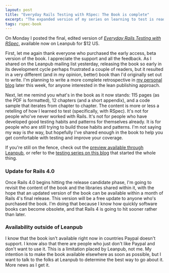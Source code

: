 ```yaml
---
layout: post
title: "Everyday Rails Testing with RSpec: The Book is complete"
excerpt: "The expanded version of my series on learning to test is ready for non-early adopters. Here's more information on the Rails 3.2 version of the book, and what's to come later."
tags: rspec-book
---
```


On Monday I posted the final, edited version of _[Everyday Rails Testing with RSpec](http://leanpub.com/everydayrailsrspec)_, available now on Leanpub for $12 US.

First, let me again thank everyone who purchased the early access, beta version of the book. I appreciate the support and all the feedback. As I shared on the Leanpub mailing list yesterday, releasing the book so early in its development cycle perhaps frustrated a couple of readers, but it resulted in a very different (and in my opinion, better) book than I'd originally set out to write. I'm planning to write a more complete retrospective in [my personal blog](http://www.aaronsumner.com/) later this week, for anyone interested in the lean publishing approach.

Next, let me remind you what's in the book as it now stands: 115 pages (as the PDF is formatted), 12 chapters (and a short appendix), and a code sample that iterates from chapter to chapter. The content is more or less a retelling of how I learned to test (specifically, with RSpec). It's not for people who've never worked with Rails. It's not for people who have developed good testing habits and patterns for themselves already. It is for people who are still trying to build those habits and patterns. I'm not saying my way is _the_ way, but hopefully I've shared enough in the book to help you get comfortable with testing and improve your coverage.

If you're still on the fence, check out the [preview available through Leanpub](http://leanpub.com/everydayrailsrspec), or refer to the [testing series on this blog](http://everydayrails.com/2012/03/12/testing-series-intro.html) that started the whole thing.

### Update for Rails 4.0

Once Rails 4.0 begins hitting the release candidate phase, I'm going to revisit the content of the book and the libraries shared within it, with the hope that an updated version of the book can be available within a month of Rails 4's final release. This version will be a free update to anyone who's purchased the book. I'm doing that because I know how quickly software books can become obsolete, and that Rails 4 is going to hit sooner rather than later.

### Availability outside of Leanpub

I know that the book isn't available right now in countries Paypal doesn't support. I know also that there are people who just don't like Paypal and don't want to use it. This is a limitation placed by Leanpub, not me. My intention is to make the book available elsewhere as soon as possible, but I want to talk to the folks at Leanpub to determine the best way to go about it. More news as I get it.
